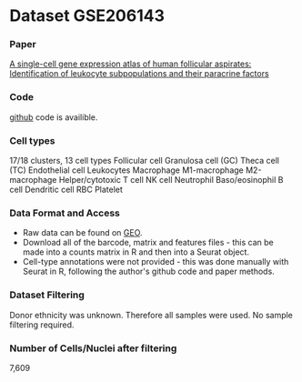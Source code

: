 # Dataset GSE206143

### Paper
[A single-cell gene expression atlas of human follicular aspirates: Identification of leukocyte subpopulations and their paracrine factors](https://faseb.onlinelibrary.wiley.com/doi/10.1096/fj.202201746RR)

### Code
[github](https://github.com/nurungji82/scRNA-seq_of_IVF_samples) code is availible.

### Cell types
17/18 clusters, 13 cell types
Follicular cell
Granulosa cell (GC)
Theca cell (TC) 
Endothelial cell
Leukocytes
Macrophage
M1-macrophage
M2-macrophage
Helper/cytotoxic T cell
NK cell
Neutrophil
Baso/eosinophil
B cell
Dendritic cell
RBC
Platelet

### Data Format and Access
- Raw data can be found on [GEO](https://www.ncbi.nlm.nih.gov/geo/query/acc.cgi?acc=GSE206143).
- Download all of the barcode, matrix and features files - this can be made into a counts matrix in R and then into a Seurat object.
- Cell-type annotations were not provided - this was done manually with Seurat in R, following the author's github code and paper methods.

### Dataset Filtering
Donor ethnicity was unknown. Therefore all samples were used. No sample filtering required.

### Number of Cells/Nuclei after filtering
7,609
